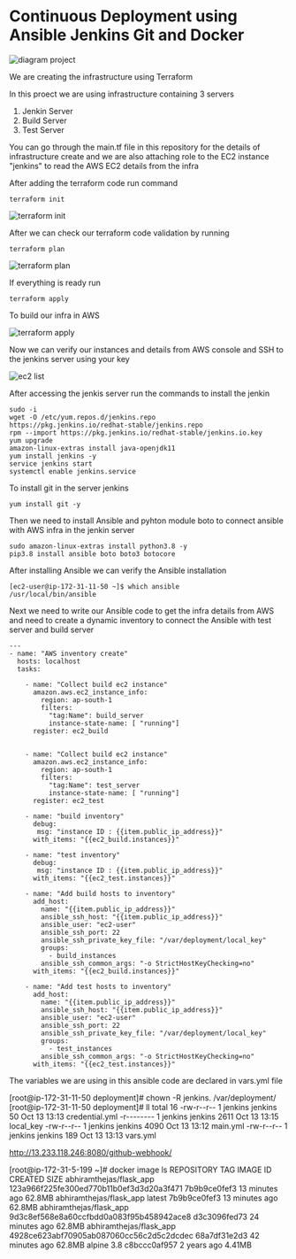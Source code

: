 # Continuous Deployment using Ansible Jenkins Git and Docker 
![diagram project](https://user-images.githubusercontent.com/17767960/195644178-9a03e3e8-c96e-454a-bbd3-a361294ce94c.png)

We are creating the infrastructure using Terraform

In this proect we are using infrastructure containing 3 servers

1. Jenkin Server
2. Build Server
3. Test Server

You can go through the main.tf file in this repository for the details of infrastructure create and we are also attaching role to the EC2 instance "jenkins" to read the AWS EC2 details from the infra

After adding the terraform code run
command 
```
terraform init 
```
![terraform init](https://user-images.githubusercontent.com/17767960/195647632-c67813ca-8fe7-4ae0-9f4f-632e275253c9.jpg)

After we can check our terraform code validation by running

```
terraform plan
```
![terraform plan](https://user-images.githubusercontent.com/17767960/195648013-354af007-0284-4241-8470-f856e9544d5f.jpg)

If everything is ready run
```
terraform apply
```

To build our infra in AWS

![terraform apply](https://user-images.githubusercontent.com/17767960/195648679-ce57bc69-4e1a-4a79-a7e2-134fb3fe8094.jpg)

Now we can verify our instances and details from AWS console and SSH to the jenkins server using your key 

![ec2 list](https://user-images.githubusercontent.com/17767960/195649253-dd84d520-fbd1-4002-843c-f4572dcc3f10.jpg)

After accessing the jenkis server run the commands to install the jenkin

```
sudo -i
wget -O /etc/yum.repos.d/jenkins.repo     https://pkg.jenkins.io/redhat-stable/jenkins.repo
rpm --import https://pkg.jenkins.io/redhat-stable/jenkins.io.key
yum upgrade
amazon-linux-extras install java-openjdk11
yum install jenkins -y
service jenkins start
systemctl enable jenkins.service
```

To install git in the server jenkins

```
yum install git -y
```

Then we need to install Ansible and pyhton module boto to connect ansible with AWS infra in the jenkin server 

```
sudo amazon-linux-extras install python3.8 -y
pip3.8 install ansible boto boto3 botocore
```
After installing Ansible we can verify the Ansible installation
```
[ec2-user@ip-172-31-11-50 ~]$ which ansible
/usr/local/bin/ansible
```

Next we need to write our Ansible code to get the infra details from AWS and need to create a dynamic inventory to connect the Ansible with test server and build server

```
---
- name: "AWS inventory create"
  hosts: localhost
  tasks:

    - name: "Collect build ec2 instance"
      amazon.aws.ec2_instance_info:
        region: ap-south-1
        filters: 
          "tag:Name": build_server
          instance-state-name: [ "running"]
      register: ec2_build


    - name: "Collect build ec2 instance"
      amazon.aws.ec2_instance_info:
        region: ap-south-1
        filters: 
          "tag:Name": test_server
          instance-state-name: [ "running"]
      register: ec2_test

    - name: "build inventory"
      debug:
       msg: "instance ID : {{item.public_ip_address}}"
      with_items: "{{ec2_build.instances}}" 

    - name: "test inventory"
      debug:
       msg: "instance ID : {{item.public_ip_address}}"
      with_items: "{{ec2_test.instances}}" 

    - name: "Add build hosts to inventory"
      add_host:
        name: "{{item.public_ip_address}}"
        ansible_ssh_host: "{{item.public_ip_address}}"
        ansible_user: "ec2-user"
        ansible_ssh_port: 22
        ansible_ssh_private_key_file: "/var/deployment/local_key"
        groups: 
          - build_instances
        ansible_ssh_common_args: "-o StrictHostKeyChecking=no"
      with_items: "{{ec2_build.instances}}"

    - name: "Add test hosts to inventory"
      add_host:
        name: "{{item.public_ip_address}}"
        ansible_ssh_host: "{{item.public_ip_address}}"
        ansible_user: "ec2-user"
        ansible_ssh_port: 22
        ansible_ssh_private_key_file: "/var/deployment/local_key"
        groups: 
          - test_instances
        ansible_ssh_common_args: "-o StrictHostKeyChecking=no"
      with_items: "{{ec2_test.instances}}"
```

The variables we are using in this ansible code are declared in vars.yml file



[root@ip-172-31-11-50 deployment]# chown -R jenkins. /var/deployment/
[root@ip-172-31-11-50 deployment]# ll
total 16
-rw-r--r-- 1 jenkins jenkins   50 Oct 13 13:13 credential.yml
-r-------- 1 jenkins jenkins 2611 Oct 13 13:15 local_key
-rw-r--r-- 1 jenkins jenkins 4090 Oct 13 13:12 main.yml
-rw-r--r-- 1 jenkins jenkins  189 Oct 13 13:13 vars.yml


http://13.233.118.246:8080/github-webhook/


[root@ip-172-31-5-199 ~]# docker image ls
REPOSITORY                TAG                                        IMAGE ID       CREATED          SIZE
abhiramthejas/flask_app   123a966f225fe300ed770b11b0ef3d3d20a3f471   7b9b9ce0fef3   13 minutes ago   62.8MB
abhiramthejas/flask_app   latest                                     7b9b9ce0fef3   13 minutes ago   62.8MB
abhiramthejas/flask_app   9d3c8ef568e8a60ccfbdd0a083f95b458942ace8   d3c3096fed73   24 minutes ago   62.8MB
abhiramthejas/flask_app   4928ce623abf70905ab087060cc56c2d5c2dcdec   68a7df31e2d3   42 minutes ago   62.8MB
alpine                    3.8                                        c8bccc0af957   2 years ago      4.41MB
